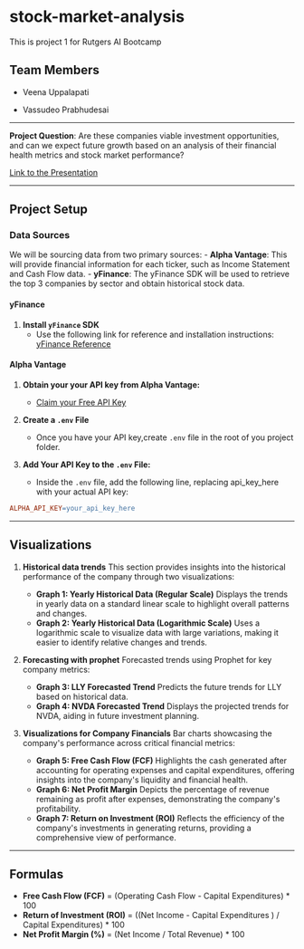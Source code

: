 # stock-market-analysis
This is project 1 for Rutgers AI Bootcamp

## Team Members

- Veena Uppalapati 

- Vassudeo Prabhudesai

---


**Project Question**: Are these companies viable investment opportunities, and can we expect future growth based on an analysis of their financial health metrics and stock market performance?

[Link to the Presentation](https://docs.google.com/presentation/d/1jm3VIDY-nqCR6jQcDC8Q5CWNv46OxdVCQqXErMCp5y4/edit#slide=id.g2d5c37a4785_1_530)


---

## Project Setup 

### Data Sources

We will be sourcing data from two primary sources:
    - **Alpha Vantage**: This will provide financial information for each ticker, such as Income Statement and Cash Flow data.
    - **yFinance**: The yFinance SDK will be used to retrieve the top 3 companies by sector and obtain historical stock data. 

#### yFinance

1. **Install `yFinance` SDK**
    - Use the following link for reference and installation instructions: [yFinance Reference](https://pypi.org/project/yfinance/)

#### Alpha Vantage

1. **Obtain your your API key from Alpha Vantage:**
    - [Claim your Free API Key](https://www.alphavantage.co/support/#api-key)

2. **Create a `.env` File**
    - Once you have your API key,create `.env` file in the root of you project folder.

3. **Add Your API Key to the `.env` File:**
    - Inside the `.env` file, add the following line, replacing api_key_here with your actual API key:

```makefile
ALPHA_API_KEY=your_api_key_here
```
---

## Visualizations

1. **Historical data trends**
This section provides insights into the historical performance of the company through two visualizations:
    - **Graph 1: Yearly Historical Data (Regular Scale)**
        Displays the trends in yearly data on a standard linear scale to highlight overall patterns and changes.
    - **Graph 2: Yearly Historical Data (Logarithmic Scale)**
        Uses a logarithmic scale to visualize data with large variations, making it easier to identify relative changes and trends.


2. **Forecasting with prophet**
Forecasted trends using Prophet for key company metrics:
    - **Graph 3: LLY Forecasted Trend**
        Predicts the future trends for LLY based on historical data.
    - **Graph 4: NVDA Forecasted Trend**
        Displays the projected trends for NVDA, aiding in future investment planning.


3.  **Visualizations for Company Financials**
Bar charts showcasing the company's performance across critical financial metrics:
    - **Graph 5: Free Cash Flow (FCF)**
    Highlights the cash generated after accounting for operating expenses and capital expenditures, offering insights into the company's liquidity and financial health.
    - **Graph 6: Net Profit Margin**
    Depicts the percentage of revenue remaining as profit after expenses, demonstrating the company's profitability.
    - **Graph 7: Return on Investment (ROI)**
    Reflects the efficiency of the company's investments in generating returns, providing a comprehensive view of performance.

---

## Formulas

- **Free Cash Flow (FCF)** = (Operating Cash Flow - Capital Expenditures) * 100
- **Return of Investment (ROI)** = ((Net Income - Capital Expenditures ) / Capital Expenditures) * 100
- **Net Profit Margin (%)** = (Net Income / Total Revenue) * 100



